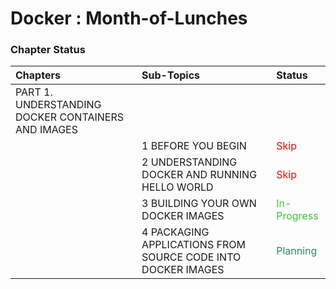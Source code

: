 # Docker : Month-of-Lunches

### Chapter Status 

| Chapters | Sub-Topics | Status |
| :---         |     :---      |          :-- |
| PART 1. UNDERSTANDING DOCKER CONTAINERS AND IMAGES   |     |     |
|      | 1 BEFORE YOU BEGIN  | <span style="color:red;">Skip</span>    |
|      | 2 UNDERSTANDING DOCKER AND RUNNING HELLO WORLD  | <span style="color:red;">Skip</span>    |
|      | 3 BUILDING YOUR OWN DOCKER IMAGES  | <span style="color:#32CD32;">In-Progress</span>    |
|      | 4 PACKAGING APPLICATIONS FROM SOURCE CODE INTO DOCKER IMAGES  | <span style="color:#2E8B57 ">Planning</span>    |


	
